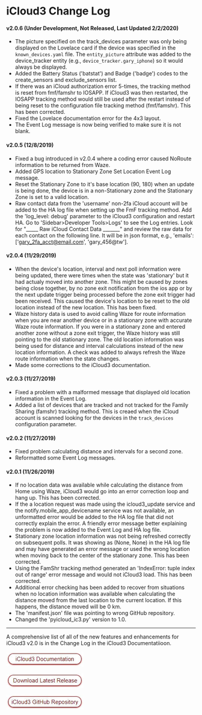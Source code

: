 # iCloud3 Change Log

#### v2.0.6 (Under Development, Not Released, Last Updated 2/2/2020)

- The picture specified on the track_devices parameter was only being displayed on the Lovelace card if the device was specified in the `known_devices.yaml` file. The `entity_picture` attribute was added to the device_tracker entity (e.g., `device_tracker.gary_iphone`) so it would always be displayed.
- Added the Battery Status ('batstat') and Badge ('badge') codes to the create_sensors and exclude_sensors list.
- If there was an iCloud authorization error 5-times, the tracking method is reset from fmf/famshr to IOSAPP. If iCloud3 was then restarted, the IOSAPP tracking method would still be used after the restart instead of being reset to the configuration file tracking method (fmf/famshr). This has been corrected.
- Fixed the Lovelace documentation error for the 4x3 layout.
- The Event Log message is now being verified to make sure it is not blank.

#### v2.0.5 (12/8/2019)

- Fixed a bug introduced in v2.0.4 where a coding error caused NoRoute information to be returned from Waze.
- Added GPS location to Stationary Zone Set Location Event Log message.
- Reset the Stationary Zone to it's base location (90, 180) when an update is being done, the device is in a non-Stationary zone and the Stationary Zone is set to a valid location.
- Raw contact data from the 'username' non-2fa iCloud account will be added to the HA log file when setting up the FmF tracking method. Add the 'log_level: debug' parameter to the iCloud3 configuration and restart HA. Go to 'Sidebar>Developer Tools>Logs' to see the Log entries. Look for "_____ Raw iCloud Contact Data _______" and review the raw data for each contact on the following line. It will be in json format, e.g., 'emails': ['gary_2fa_acct@email.com', 'gary_456@tw'].

#### v2.0.4 (11/29/2019)
- When the device's location, interval and next poll information were being updated, there were times when the state was 'stationary' but it had actualy moved into another zone. This might be caused by zones being close together, by no zone exit notification from the ios app or by the next update trigger being processed before the zone exit trigger had been received. This caused the device's location to be reset to the old location instead of the new location. This has been fixed.
- Waze history data is used to avoid calling Waze for route information when you are near another device or in a stationary zone with accurate Waze route information. If you were in a stationary zone and entered another zone without a zone exit trigger, the Waze history was still pointing to the old stationary zone. The old location information was being used for distance and interval calculations instead of the new location information.  A check was added to always refresh the Waze route information when the state changes.
- Made some corrections to the iCloud3 documentation.

#### v2.0.3 (11/27/2019)

- Fixed a problem with a malformed message that displayed old location information in the Event Log.
- Added a list of devices that are tracked and not tracked for the Family Sharing (famshr) tracking method. This is creaed when the iCloud account is scanned looking for the devices in the `track_devices` configuration parameter.

#### v2.0.2 (11/27/2019)

- Fixed problem calculating distance and intervals for a second zone.
- Reformatted some Event Log messages.

#### v2.0.1 (11/26/2019)

- If no location data was available while calculating the distance from Home using Waze, iCloud3 would go into an error correction loop and hang up. This has been corrected.
- If the a location request was made using the icloud3_update service and the notify.mobile_app_devicename service was not available, an unformatted error would be added to the HA log file that did not correctly explain the error. A friendly error message better explaining the problem is now added to the Event Log and HA log file.
- Stationary zone location information was not being refreshed correctly on subsequent polls. It was showing as (None, None) in the HA log file and may have generated an error message or used the wrong location when moving back to the center of the stationary zone. This has been corrected.
- Using the FamShr tracking method generated an 'IndexError: tuple index out of range' error message and would not iCloud3 load. This has been corrected.
- Additional error checking has been added to recover from situations when no location information was available when calculating the distance moved from the last location to the current location. If this happens, the distance moved will be 0 km.
- The 'manifest.json' file was pointing to wrong GitHub repository.
- Changed the 'pyicloud_ic3.py' version to 1.0.

---

A comprehensive list of all of the new features and enhancements for iCloud3 v2.0 is in the Change Log in the iCloud3 Documentatiioon.



[![button_documentation](docs/images/button_documentation.jpg)](https://gcobb321.github.io/icloud3/#/)

[![button_download_long](docs/images/button_download_long.jpg)](https://github.com/gcobb321/icloud3/releases)

[![button_github](docs/images/button_github.jpg)](https://github.com/gcobb321/icloud3)

